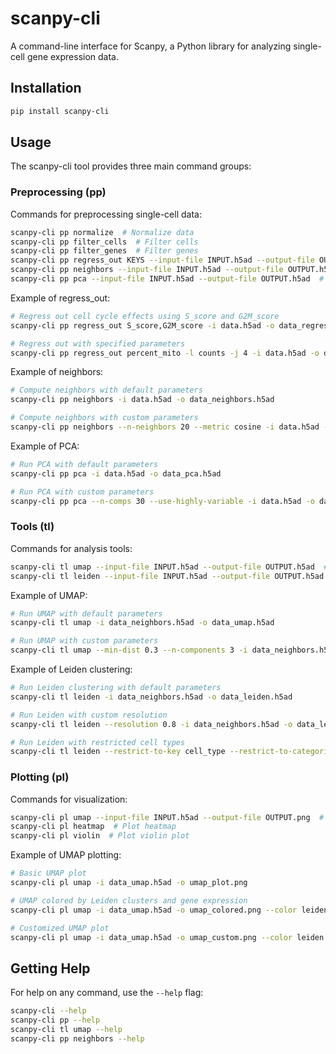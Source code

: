 # scanpy-cli

A command-line interface for Scanpy, a Python library for analyzing single-cell gene expression data.

## Installation

```bash
pip install scanpy-cli
```

## Usage

The scanpy-cli tool provides three main command groups:

### Preprocessing (pp)

Commands for preprocessing single-cell data:

```bash
scanpy-cli pp normalize  # Normalize data
scanpy-cli pp filter_cells  # Filter cells
scanpy-cli pp filter_genes  # Filter genes
scanpy-cli pp regress_out KEYS --input-file INPUT.h5ad --output-file OUTPUT.h5ad  # Regress out unwanted variation
scanpy-cli pp neighbors --input-file INPUT.h5ad --output-file OUTPUT.h5ad  # Compute neighborhood graph
scanpy-cli pp pca --input-file INPUT.h5ad --output-file OUTPUT.h5ad  # Run principal component analysis
```

Example of regress_out:
```bash
# Regress out cell cycle effects using S_score and G2M_score
scanpy-cli pp regress_out S_score,G2M_score -i data.h5ad -o data_regressed.h5ad

# Regress out with specified parameters
scanpy-cli pp regress_out percent_mito -l counts -j 4 -i data.h5ad -o data_regressed.h5ad
```

Example of neighbors:
```bash
# Compute neighbors with default parameters
scanpy-cli pp neighbors -i data.h5ad -o data_neighbors.h5ad

# Compute neighbors with custom parameters
scanpy-cli pp neighbors --n-neighbors 20 --metric cosine -i data.h5ad -o data_neighbors.h5ad
```

Example of PCA:
```bash
# Run PCA with default parameters
scanpy-cli pp pca -i data.h5ad -o data_pca.h5ad

# Run PCA with custom parameters
scanpy-cli pp pca --n-comps 30 --use-highly-variable -i data.h5ad -o data_pca.h5ad
```

### Tools (tl)

Commands for analysis tools:

```bash
scanpy-cli tl umap --input-file INPUT.h5ad --output-file OUTPUT.h5ad  # Run UMAP dimensionality reduction
scanpy-cli tl leiden --input-file INPUT.h5ad --output-file OUTPUT.h5ad  # Run Leiden clustering
```

Example of UMAP:
```bash
# Run UMAP with default parameters
scanpy-cli tl umap -i data_neighbors.h5ad -o data_umap.h5ad

# Run UMAP with custom parameters
scanpy-cli tl umap --min-dist 0.3 --n-components 3 -i data_neighbors.h5ad -o data_umap.h5ad
```

Example of Leiden clustering:
```bash
# Run Leiden clustering with default parameters
scanpy-cli tl leiden -i data_neighbors.h5ad -o data_leiden.h5ad

# Run Leiden with custom resolution
scanpy-cli tl leiden --resolution 0.8 -i data_neighbors.h5ad -o data_leiden.h5ad

# Run Leiden with restricted cell types
scanpy-cli tl leiden --restrict-to-key cell_type --restrict-to-categories "T-cell,B-cell" -i data.h5ad -o data_leiden.h5ad
```

### Plotting (pl)

Commands for visualization:

```bash
scanpy-cli pl umap --input-file INPUT.h5ad --output-file OUTPUT.png  # Plot UMAP embeddings
scanpy-cli pl heatmap  # Plot heatmap
scanpy-cli pl violin  # Plot violin plot
```

Example of UMAP plotting:
```bash
# Basic UMAP plot
scanpy-cli pl umap -i data_umap.h5ad -o umap_plot.png

# UMAP colored by Leiden clusters and gene expression
scanpy-cli pl umap -i data_umap.h5ad -o umap_colored.png --color leiden --color CD4 --color CD8A

# Customized UMAP plot
scanpy-cli pl umap -i data_umap.h5ad -o umap_custom.png --color leiden --dpi 300 --figsize 8,6 --add-outline
```

## Getting Help

For help on any command, use the `--help` flag:

```bash
scanpy-cli --help
scanpy-cli pp --help
scanpy-cli tl umap --help
scanpy-cli pp neighbors --help
```
